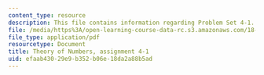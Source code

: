 ```yaml
---
content_type: resource
description: This file contains information regarding Problem Set 4-1.
file: /media/https%3A/open-learning-course-data-rc.s3.amazonaws.com/18-781-theory-of-numbers-spring-2012/efaab43029e9b352b06e18da2a88b5ad_MIT18_781S12_pset4-1.pdf
file_type: application/pdf
resourcetype: Document
title: Theory of Numbers, assignment 4-1
uid: efaab430-29e9-b352-b06e-18da2a88b5ad
---
```


